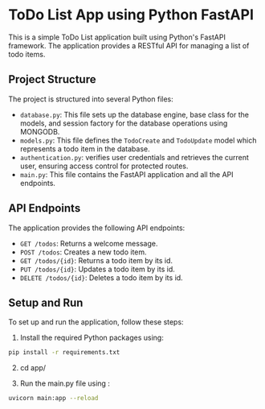 # ToDo List App using Python FastAPI

This is a simple ToDo List application built using Python's FastAPI framework. The application provides a RESTful API for managing a list of todo items.

## Project Structure

The project is structured into several Python files:

- `database.py`: This file sets up the database engine, base class for the models, and session factory for the database operations using MONGODB.
- `models.py`: This file defines the `TodoCreate` and `TodoUpdate` model which represents a todo item in the database.
- `authentication.py`: verifies user credentials and retrieves the current user, ensuring access control for protected routes.
- `main.py`: This file contains the FastAPI application and all the API endpoints.

## API Endpoints

The application provides the following API endpoints:

- `GET /todos`: Returns a welcome message.
- `POST /todos`: Creates a new todo item.
- `GET /todos/{id}`: Returns a todo item by its id.
- `PUT /todos/{id}`: Updates a todo item by its id.
- `DELETE /todos/{id}`: Deletes a todo item by its id.


## Setup and Run

To set up and run the application, follow these steps:

1. Install the required Python packages using:
```bash
pip install -r requirements.txt
```
2. cd app/

3. Run the main.py file using :
```bash
uvicorn main:app --reload
```